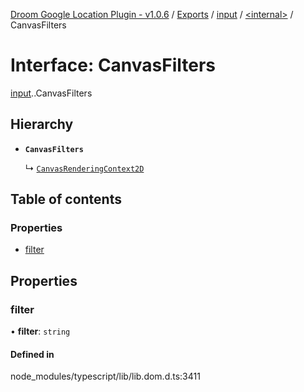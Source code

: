 [Droom Google Location Plugin - v1.0.6](../README.md) / [Exports](../modules.md) / [input](../modules/input.md) / [<internal\>](../modules/input._internal_.md) / CanvasFilters

# Interface: CanvasFilters

[input](../modules/input.md).[<internal>](../modules/input._internal_.md).CanvasFilters

## Hierarchy

- **`CanvasFilters`**

  ↳ [`CanvasRenderingContext2D`](input._internal_.CanvasRenderingContext2D.md)

## Table of contents

### Properties

- [filter](input._internal_.CanvasFilters.md#filter)

## Properties

### filter

• **filter**: `string`

#### Defined in

node_modules/typescript/lib/lib.dom.d.ts:3411
